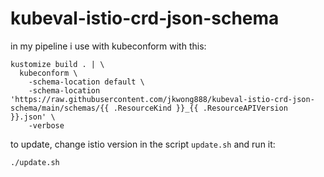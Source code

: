# kubeval-istio-crd-json-schema

in my pipeline i use with kubeconform with this:
```
kustomize build . | \
  kubeconform \
    -schema-location default \
    -schema-location 'https://raw.githubusercontent.com/jkwong888/kubeval-istio-crd-json-schema/main/schemas/{{ .ResourceKind }}_{{ .ResourceAPIVersion }}.json' \
    -verbose
```

to update, change istio version in the script `update.sh` and run it:
```
./update.sh
```
